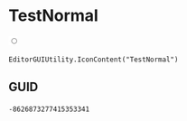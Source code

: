 # TestNormal
![](/img/TestNormal.png)

``` CSharp
EditorGUIUtility.IconContent("TestNormal")
```
## GUID
```
-8626873277415353341
```
